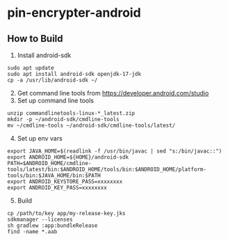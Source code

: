 # pin-encrypter-android

## How to Build
1. Install android-sdk
```
sudo apt update
sudo apt install android-sdk openjdk-17-jdk
cp -a /usr/lib/android-sdk ~/
```
2. Get command line tools from https://developer.android.com/studio
3. Set up command line tools
```
unzip commandlinetools-linux-*_latest.zip
mkdir -p ~/android-sdk/cmdline-tools
mv ~/cmdline-tools ~/android-sdk/cmdline-tools/latest/
```
4. Set up env vars
```
export JAVA_HOME=$(readlink -f /usr/bin/javac | sed "s:/bin/javac::")
export ANDROID_HOME=${HOME}/android-sdk
PATH=$ANDROID_HOME/cmdline-tools/latest/bin:$ANDROID_HOME/tools/bin:$ANDROID_HOME/platform-tools/bin:$JAVA_HOME/bin:$PATH
export ANDROID_KEYSTORE_PASS=xxxxxxxx
export ANDROID_KEY_PASS=xxxxxxxx
```
5. Build
```
cp /path/to/key app/my-release-key.jks
sdkmanager --licenses
sh gradlew :app:bundleRelease
find -name *.aab
```
